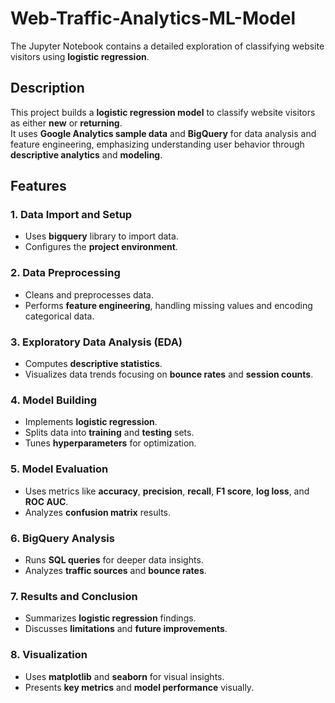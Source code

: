 # Web-Traffic-Analytics-ML-Model

The Jupyter Notebook contains a detailed exploration of classifying website visitors using **logistic regression**.

## Description

This project builds a **logistic regression model** to classify website visitors as either **new** or **returning**.  
It uses **Google Analytics sample data** and **BigQuery** for data analysis and feature engineering, emphasizing understanding user behavior through **descriptive analytics** and **modeling**.

## Features

### 1. Data Import and Setup
- Uses **bigquery** library to import data.
- Configures the **project environment**.

### 2. Data Preprocessing
- Cleans and preprocesses data.
- Performs **feature engineering**, handling missing values and encoding categorical data.

### 3. Exploratory Data Analysis (EDA)
- Computes **descriptive statistics**.
- Visualizes data trends focusing on **bounce rates** and **session counts**.

### 4. Model Building
- Implements **logistic regression**.
- Splits data into **training** and **testing** sets.
- Tunes **hyperparameters** for optimization.

### 5. Model Evaluation
- Uses metrics like **accuracy**, **precision**, **recall**, **F1 score**, **log loss**, and **ROC AUC**.
- Analyzes **confusion matrix** results.

### 6. BigQuery Analysis
- Runs **SQL queries** for deeper data insights.
- Analyzes **traffic sources** and **bounce rates**.

### 7. Results and Conclusion
- Summarizes **logistic regression** findings.
- Discusses **limitations** and **future improvements**.

### 8. Visualization
- Uses **matplotlib** and **seaborn** for visual insights.
- Presents **key metrics** and **model performance** visually.
